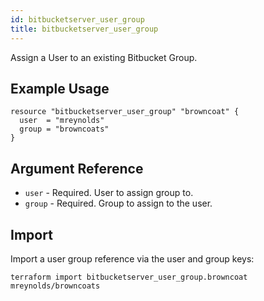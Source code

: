 ```yaml
---
id: bitbucketserver_user_group
title: bitbucketserver_user_group
---
```


Assign a User to an existing Bitbucket Group.

## Example Usage

```hcl
resource "bitbucketserver_user_group" "browncoat" {
  user  = "mreynolds"
  group = "browncoats"
}
```

## Argument Reference

* `user` - Required. User to assign group to.
* `group` - Required. Group to assign to the user.

## Import

Import a user group reference via the user and group keys:

```
terraform import bitbucketserver_user_group.browncoat mreynolds/browncoats
```
